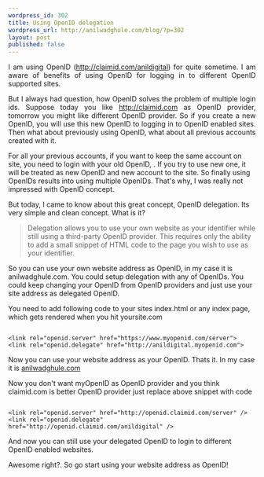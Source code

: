 ```yaml
---
wordpress_id: 302
title: Using OpenID delegation
wordpress_url: http://anilwadghule.com/blog/?p=302
layout: post
published: false
---
```

<p style="text-align: justify;">I am using OpenID (<a href="http://claimid.com/anildigital">http://claimid.com/anildigital</a>) for quite sometime.
I am aware of benefits of using OpenID for logging in to different OpenID supported sites.

<p style="text-align: justify;">But I always had question, how OpenID solves the problem of multiple login ids.
Suppose today you like <a href="http://claimid.com">http://claimid.com</a> as OpenID provider,
tomorrow you might like different OpenID provider. So if you create a new OpenID,
you will use this new OpenID to logging in to OpenID enabled sites.
Then what about previously using OpenID, what about all previous accounts created with it.

<p style="text-align: left;">For all your previous accounts, if you want to keep the same account on site, you
need to login with your old OpenID, . If you try to use new one, it will be treated as
new OpenID and new account to the site. So finally using OpenIDs results into using
multiple OpenIDs. That's why, I was really not impressed with OpenID concept.

<p style="text-align: left;">But today, I came to know about this great concept, OpenID delegation.
Its very simple and clean concept. What is it?
<blockquote style="text-align: left;">Delegation allows you to use your own website as your identifier while
still using a third-party OpenID provider. This requires only the
ability to add a small snippet of HTML code to the page you wish to
use as your identifier.</blockquote>
<p style="text-align: left;">So you can use your own website address as OpenID, in my case it is anilwadghule.com.
You could setup delegation with any of OpenIDs. You could keep changing your OpenID
from OpenID providers and just use your site address as delegated OpenID.

<p style="text-align: left;">You need to add following code to your sites index.html or any index page, which gets
rendered when you hit yoursite.com
<pre class="terminal"><code>
&lt;link rel="openid.server" href="https://www.myopenid.com/server"&gt;
&lt;link rel="openid.delegate" href="http://anildigital.myopenid.com"&gt;
</code></pre>
<p style="text-align: left;">Now you can use your website address as your OpenID. Thats it.
In my case it is <a href="http://anilwadghule.com">anilwadghule.com</a>

<p style="text-align: left;">Now you don't want myOpenID as OpenID provider and you think claimid.com is better OpenID
provider just replace above snippet with code
<pre class="terminal"><code>
&lt;link rel="openid.server" href="http://openid.claimid.com/server" /&gt;
&lt;link rel="openid.delegate" href="http://openid.claimid.com/anildigital" /&gt;
</code></pre>
<p style="text-align: left;">And now you can still use your delegated OpenID to login to different OpenID enabled
websites.
<p style="text-align: left;">Awesome right?. So go start using your website address as OpenID!</p>
